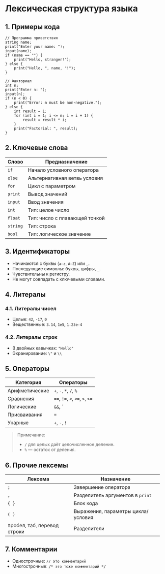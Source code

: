 # Лексическая структура языка

## 1. Примеры кода

```
// Программа приветствия
string name;
print("Enter your name: ");
input(name);
if (name == "") {
    print("Hello, stranger!");
} else {
    print("Hello, ", name, "!");
}
```

```
// Факториал
int n;
print("Enter n: ");
input(n);
if (n < 0) {
    print("Error: n must be non-negative.");
} else {
    int result = 1;
    for (int i = 1; i <= n; i = i + 1) {
        result = result * i;
    }
    print("Factorial: ", result);
}
```

## 2. Ключевые слова

| Слово      | Предназначение                          |
| ---------- | --------------------------------------- |
| `if`       | Начало условного оператора              |
| `else`     | Альтернативная ветвь условия            |
| `for`      | Цикл с параметром                       |
| `print`    | Вывод значений                          |
| `input`    | Ввод значения                           |
| `int`      | Тип: целое число                        |
| `float`    | Тип: число с плавающей точкой           |
| `string`   | Тип: строка                             |
| `bool`     | Тип: логическое значение                |

## 3. Идентификаторы

- Начинаются с буквы (`a–z`, `A–Z`) или `_`.
- Последующие символы: буквы, цифры, `_`.
- Чувствительны к регистру.
- Не могут совпадать с ключевыми словами.

## 4. Литералы

### 4.1. Литералы чисел

- Целые: `42`, `-17`, `0`
- Вещественные: `3.14`, `1e5`, `1.23e-4`

### 4.2. Литералы строк

- В двойных кавычках: `"Hello"`
- Экранирование: `\"` и `\\` 

## 5. Операторы

| Категория           | Операторы                              |
|---------------------|----------------------------------------|
| Арифметические      | `+`, `-`, `*`, `/`, `%`                |
| Сравнения           | `==`, `!=`, `<`, `<=`, `>`, `>=`       |
| Логические          | `&&`, `||`, `!`                        |
| Присваивания        | `=`                                    |
| Унарные             | `+`, `-`, `!`                          |

> Примечание:  
> - `/` для целых даёт целочисленное деление.  
> - `%` — остаток от деления.

## 6. Прочие лексемы

| Лексема | Назначение |
|--------|-----------|
| `;`    | Завершение оператора |
| `,`    | Разделитель аргументов в `print` |
| `{ }`  | Блок кода |
| `( )`  | Выражения, параметры цикла/условия |
| пробел, таб, перевод строки | Разделители |

## 7. Комментарии

- Однострочные: `// это комментарий`
- Многострочные: `/* это тоже комментарий */`
